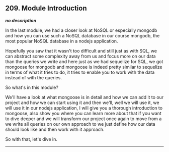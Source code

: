 ## 209. Module Introduction

<strong><em>no description</em></strong>

In the last module, we had a closer look at NoSQL or especially mongodb and how
you can use such a NoSQL database in our course mongodb, the most popular NoSQL
database in a nodejs application. 

Hopefully you saw that it wasn't too difficult and still just as with SQL, we
can abstract some complexity away from us and focus more on our data than the
queries we write and here just as we had sequelize for SQL, we got mongoose for
mongodb and mongoose is indeed pretty similar to sequelize in terms of what it
tries to do, it tries to enable you to work with the data instead of with the
queries. 

So what's in this module? 

We'll have a look at what mongoose is in detail and how we can add it to our
project and how we can start using it and then we'll, well we will use it, we
will use it in our nodejs application, I will give you a thorough introduction
to mongoose, also show you where you can learn more about that if you want to
dive deeper and we will transform our project once again to move from a we write
all queries on our own approach to we just define how our data should look like
and then work with it approach. 

So with that, let's dive in. 

---